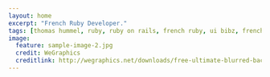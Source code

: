 ```yaml
---
layout: home
excerpt: "French Ruby Developer."
tags: [thomas hummel, ruby, ruby on rails, french ruby, ui bibz, french ror]
image:
  feature: sample-image-2.jpg
  credit: WeGraphics
  creditlink: http://wegraphics.net/downloads/free-ultimate-blurred-background-pack/
---
```

